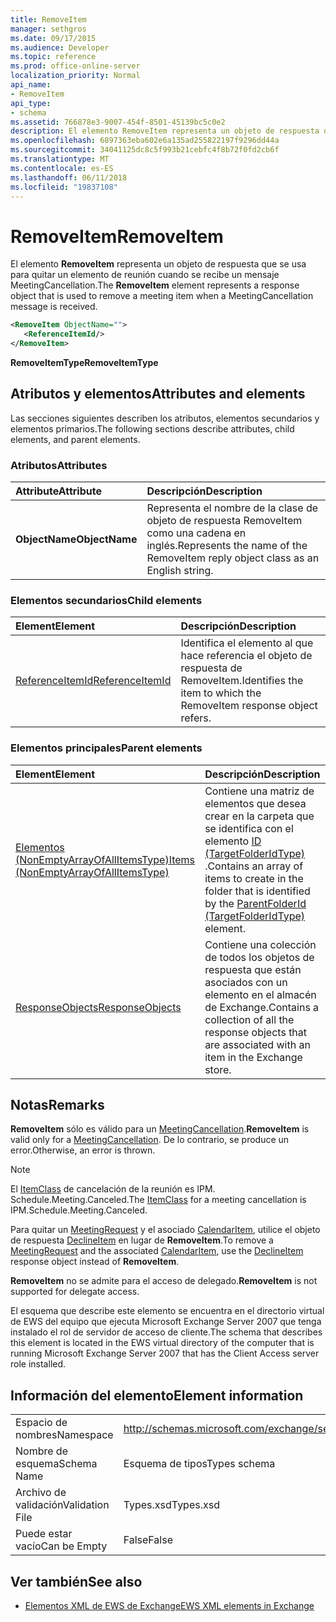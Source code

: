 ```yaml
---
title: RemoveItem
manager: sethgros
ms.date: 09/17/2015
ms.audience: Developer
ms.topic: reference
ms.prod: office-online-server
localization_priority: Normal
api_name:
- RemoveItem
api_type:
- schema
ms.assetid: 766878e3-9007-454f-8501-45139bc5c0e2
description: El elemento RemoveItem representa un objeto de respuesta que se usa para quitar un elemento de reunión cuando se recibe un mensaje MeetingCancellation.
ms.openlocfilehash: 6897363eba602e6a135ad255822197f9296dd44a
ms.sourcegitcommit: 34041125dc8c5f993b21cebfc4f8b72f0fd2cb6f
ms.translationtype: MT
ms.contentlocale: es-ES
ms.lasthandoff: 06/11/2018
ms.locfileid: "19837108"
---
```

# <a name="removeitem"></a><span data-ttu-id="a3271-103">RemoveItem</span><span class="sxs-lookup"><span data-stu-id="a3271-103">RemoveItem</span></span>

<span data-ttu-id="a3271-104">El elemento **RemoveItem** representa un objeto de respuesta que se usa para quitar un elemento de reunión cuando se recibe un mensaje MeetingCancellation.</span><span class="sxs-lookup"><span data-stu-id="a3271-104">The **RemoveItem** element represents a response object that is used to remove a meeting item when a MeetingCancellation message is received.</span></span> 
  
```xml
<RemoveItem ObjectName="">
   <ReferenceItemId/>
</RemoveItem>
```

 <span data-ttu-id="a3271-105">**RemoveItemType**</span><span class="sxs-lookup"><span data-stu-id="a3271-105">**RemoveItemType**</span></span>
## <a name="attributes-and-elements"></a><span data-ttu-id="a3271-106">Atributos y elementos</span><span class="sxs-lookup"><span data-stu-id="a3271-106">Attributes and elements</span></span>

<span data-ttu-id="a3271-107">Las secciones siguientes describen los atributos, elementos secundarios y elementos primarios.</span><span class="sxs-lookup"><span data-stu-id="a3271-107">The following sections describe attributes, child elements, and parent elements.</span></span>
  
### <a name="attributes"></a><span data-ttu-id="a3271-108">Atributos</span><span class="sxs-lookup"><span data-stu-id="a3271-108">Attributes</span></span>

|<span data-ttu-id="a3271-109">**Attribute**</span><span class="sxs-lookup"><span data-stu-id="a3271-109">**Attribute**</span></span>|<span data-ttu-id="a3271-110">**Descripción**</span><span class="sxs-lookup"><span data-stu-id="a3271-110">**Description**</span></span>|
|:-----|:-----|
|<span data-ttu-id="a3271-111">**ObjectName**</span><span class="sxs-lookup"><span data-stu-id="a3271-111">**ObjectName**</span></span> <br/> |<span data-ttu-id="a3271-112">Representa el nombre de la clase de objeto de respuesta RemoveItem como una cadena en inglés.</span><span class="sxs-lookup"><span data-stu-id="a3271-112">Represents the name of the RemoveItem reply object class as an English string.</span></span>  <br/> |
   
### <a name="child-elements"></a><span data-ttu-id="a3271-113">Elementos secundarios</span><span class="sxs-lookup"><span data-stu-id="a3271-113">Child elements</span></span>

|<span data-ttu-id="a3271-114">**Element**</span><span class="sxs-lookup"><span data-stu-id="a3271-114">**Element**</span></span>|<span data-ttu-id="a3271-115">**Descripción**</span><span class="sxs-lookup"><span data-stu-id="a3271-115">**Description**</span></span>|
|:-----|:-----|
|[<span data-ttu-id="a3271-116">ReferenceItemId</span><span class="sxs-lookup"><span data-stu-id="a3271-116">ReferenceItemId</span></span>](referenceitemid.md) <br/> |<span data-ttu-id="a3271-117">Identifica el elemento al que hace referencia el objeto de respuesta de RemoveItem.</span><span class="sxs-lookup"><span data-stu-id="a3271-117">Identifies the item to which the RemoveItem response object refers.</span></span>  <br/> |
   
### <a name="parent-elements"></a><span data-ttu-id="a3271-118">Elementos principales</span><span class="sxs-lookup"><span data-stu-id="a3271-118">Parent elements</span></span>

|<span data-ttu-id="a3271-119">**Element**</span><span class="sxs-lookup"><span data-stu-id="a3271-119">**Element**</span></span>|<span data-ttu-id="a3271-120">**Descripción**</span><span class="sxs-lookup"><span data-stu-id="a3271-120">**Description**</span></span>|
|:-----|:-----|
|[<span data-ttu-id="a3271-121">Elementos (NonEmptyArrayOfAllItemsType)</span><span class="sxs-lookup"><span data-stu-id="a3271-121">Items (NonEmptyArrayOfAllItemsType)</span></span>](items-nonemptyarrayofallitemstype.md) <br/> |<span data-ttu-id="a3271-122">Contiene una matriz de elementos que desea crear en la carpeta que se identifica con el elemento [ID (TargetFolderIdType)](parentfolderid-targetfolderidtype.md) .</span><span class="sxs-lookup"><span data-stu-id="a3271-122">Contains an array of items to create in the folder that is identified by the [ParentFolderId (TargetFolderIdType)](parentfolderid-targetfolderidtype.md) element.</span></span>  <br/> |
|[<span data-ttu-id="a3271-123">ResponseObjects</span><span class="sxs-lookup"><span data-stu-id="a3271-123">ResponseObjects</span></span>](responseobjects.md) <br/> |<span data-ttu-id="a3271-124">Contiene una colección de todos los objetos de respuesta que están asociados con un elemento en el almacén de Exchange.</span><span class="sxs-lookup"><span data-stu-id="a3271-124">Contains a collection of all the response objects that are associated with an item in the Exchange store.</span></span>  <br/> |
   
## <a name="remarks"></a><span data-ttu-id="a3271-125">Notas</span><span class="sxs-lookup"><span data-stu-id="a3271-125">Remarks</span></span>

 <span data-ttu-id="a3271-126">**RemoveItem** sólo es válido para un [MeetingCancellation](meetingcancellation.md).</span><span class="sxs-lookup"><span data-stu-id="a3271-126">**RemoveItem** is valid only for a [MeetingCancellation](meetingcancellation.md).</span></span> <span data-ttu-id="a3271-127">De lo contrario, se produce un error.</span><span class="sxs-lookup"><span data-stu-id="a3271-127">Otherwise, an error is thrown.</span></span>
  
> [!NOTE]
> <span data-ttu-id="a3271-128">El [ItemClass](itemclass.md) de cancelación de la reunión es IPM. Schedule.Meeting.Canceled.</span><span class="sxs-lookup"><span data-stu-id="a3271-128">The [ItemClass](itemclass.md) for a meeting cancellation is IPM.Schedule.Meeting.Canceled.</span></span> 
  
<span data-ttu-id="a3271-129">Para quitar un [MeetingRequest](meetingrequest.md) y el asociado [CalendarItem](calendaritem.md), utilice el objeto de respuesta [DeclineItem](declineitem.md) en lugar de **RemoveItem**.</span><span class="sxs-lookup"><span data-stu-id="a3271-129">To remove a [MeetingRequest](meetingrequest.md) and the associated [CalendarItem](calendaritem.md), use the [DeclineItem](declineitem.md) response object instead of **RemoveItem**.</span></span>
  
 <span data-ttu-id="a3271-130">**RemoveItem** no se admite para el acceso de delegado.</span><span class="sxs-lookup"><span data-stu-id="a3271-130">**RemoveItem** is not supported for delegate access.</span></span> 
  
<span data-ttu-id="a3271-131">El esquema que describe este elemento se encuentra en el directorio virtual de EWS del equipo que ejecuta Microsoft Exchange Server 2007 que tenga instalado el rol de servidor de acceso de cliente.</span><span class="sxs-lookup"><span data-stu-id="a3271-131">The schema that describes this element is located in the EWS virtual directory of the computer that is running Microsoft Exchange Server 2007 that has the Client Access server role installed.</span></span>
  
## <a name="element-information"></a><span data-ttu-id="a3271-132">Información del elemento</span><span class="sxs-lookup"><span data-stu-id="a3271-132">Element information</span></span>

|||
|:-----|:-----|
|<span data-ttu-id="a3271-133">Espacio de nombres</span><span class="sxs-lookup"><span data-stu-id="a3271-133">Namespace</span></span>  <br/> |http://schemas.microsoft.com/exchange/services/2006/types  <br/> |
|<span data-ttu-id="a3271-134">Nombre de esquema</span><span class="sxs-lookup"><span data-stu-id="a3271-134">Schema Name</span></span>  <br/> |<span data-ttu-id="a3271-135">Esquema de tipos</span><span class="sxs-lookup"><span data-stu-id="a3271-135">Types schema</span></span>  <br/> |
|<span data-ttu-id="a3271-136">Archivo de validación</span><span class="sxs-lookup"><span data-stu-id="a3271-136">Validation File</span></span>  <br/> |<span data-ttu-id="a3271-137">Types.xsd</span><span class="sxs-lookup"><span data-stu-id="a3271-137">Types.xsd</span></span>  <br/> |
|<span data-ttu-id="a3271-138">Puede estar vacío</span><span class="sxs-lookup"><span data-stu-id="a3271-138">Can be Empty</span></span>  <br/> |<span data-ttu-id="a3271-139">False</span><span class="sxs-lookup"><span data-stu-id="a3271-139">False</span></span>  <br/> |
   
## <a name="see-also"></a><span data-ttu-id="a3271-140">Ver también</span><span class="sxs-lookup"><span data-stu-id="a3271-140">See also</span></span>



- [<span data-ttu-id="a3271-141">Elementos XML de EWS de Exchange</span><span class="sxs-lookup"><span data-stu-id="a3271-141">EWS XML elements in Exchange</span></span>](ews-xml-elements-in-exchange.md)

